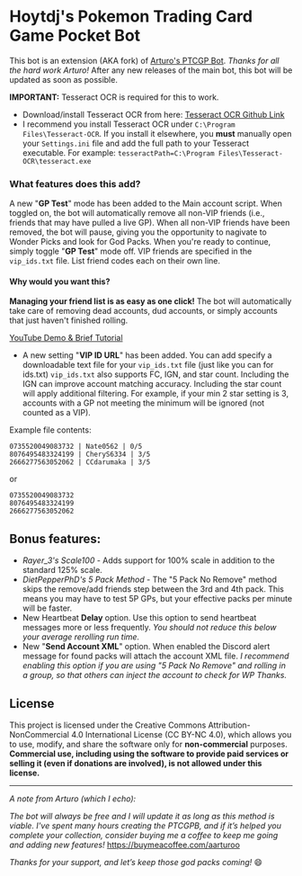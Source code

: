 # Hoytdj's Pokemon Trading Card Game Pocket Bot
This bot is an extension (AKA fork) of [Arturo's PTCGP Bot](https://github.com/Arturo-1212/PTCGPB). _Thanks for all the hard work Arturo!_ After any new releases of the main bot, this bot will be updated as soon as possible.

**IMPORTANT:** Tesseract OCR is required for this to work.
* Download/install Tesseract OCR from here: [Tesseract OCR Github Link](https://github.com/UB-Mannheim/tesseract/wiki) 
* I recommend you install Tesseract OCR under `C:\Program Files\Tesseract-OCR`. If you install it elsewhere, you **must** manually open your `Settings.ini` file and add the full path to your Tesseract executable. For example: `tesseractPath=C:\Program Files\Tesseract-OCR\tesseract.exe`

### What features does this add?
A new "**GP Test**" mode has been added to the Main account script. When toggled on, the bot will automatically remove all non-VIP friends (i.e., friends that may have pulled a live GP). When all non-VIP friends have been removed, the bot will pause, giving you the opportunity to nagivate to Wonder Picks and look for God Packs. When you're ready to continue, simply toggle "**GP Test**" mode off.
VIP friends are specified in the `vip_ids.txt` file. List friend codes each on their own line.

#### Why would you want this?
**Managing your friend list is as easy as one click!** The bot will automatically take care of removing dead accounts, dud accounts, or simply accounts that just haven't finished rolling.

[YouTube Demo & Brief Tutorial](https://youtu.be/EHEwbdloBjM)

- A new setting "**VIP ID URL**" has been added. You can add specify a downloadable text file for your `vip_ids.txt` file (just like you can for ids.txt)
 `vip_ids.txt` also supports FC, IGN, and star count. Including the IGN can improve account matching accuracy. Including the star count will apply additional filtering. For example, if your min 2 star setting is 3, accounts with a GP not meeting the minimum will be ignored (not counted as a VIP).

Example file contents:
```
0735520049083732 | Nate0562 | 0/5
8076495483324199 | CheryS6334 | 3/5
2666277563052062 | CCdarumaka | 3/5
```
or
```
0735520049083732
8076495483324199
2666277563052062
```

## Bonus features:
* _Rayer_3's Scale100_ - Adds support for 100% scale in addition to the standard 125% scale.
* _DietPepperPhD's 5 Pack Method_ - The "5 Pack No Remove" method skips the remove/add friends step between the 3rd and 4th pack. This means you may have to test 5P GPs, but your effective packs per minute will be faster.
* New Heartbeat **Delay** option. Use this option to send heartbeat messages more or less frequently. _You should not reduce this below your average rerolling run time._
* New "**Send Account XML**" option. When enabled the Discord alert message for found packs will attach the account XML file. *I recommend enabling this option if you are using "5 Pack No Remove" and rolling in a group, so that others can inject the account to check for WP Thanks.*

## License
This project is licensed under the Creative Commons Attribution-NonCommercial 4.0 International License (CC BY-NC 4.0), which allows you to use, modify, and share the software only for **non-commercial** purposes.
**Commercial use, including using the software to provide paid services or selling it (even if donations are involved), is not allowed under this license.**

------------------------------------------
_A note from Arturo (which I echo):_

_The bot will always be free and I will update it as long as this method is viable. I've spent many hours creating the PTCGPB, and if it’s helped you complete your collection, consider buying me a coffee to keep me going and adding new features!_
https://buymeacoffee.com/aarturoo

_Thanks for your support, and let’s keep those god packs coming!_ 😄
